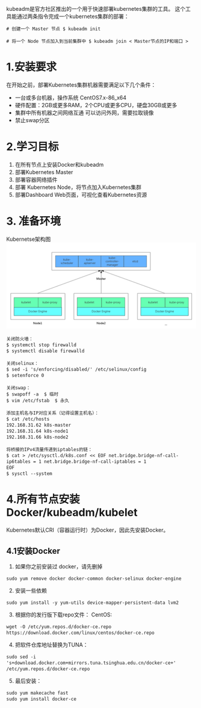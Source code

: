 kubeadm是官方社区推出的一个用于快速部署kubernetes集群的工具。
这个工具能通过两条指令完成一个kubernetes集群的部署：

```shell
# 创建一个 Master 节点 $ kubeadm init
 
# 将一个 Node 节点加入到当前集群中 $ kubeadm join < Master节点的IP和端口 >
```

# 1.安装要求
在开始之前，部署Kubernetes集群机器需要满足以下几个条件：
+ 一台或多台机器，操作系统 CentOS7.x-86_x64
+ 硬件配置：2GB或更多RAM，2个CPU或更多CPU，硬盘30GB或更多
+ 集群中所有机器之间网络互通 可以访问外网，需要拉取镜像
+ 禁止swap分区

# 2.学习目标
1. 在所有节点上安装Docker和kubeadm
2. 部署Kubernetes Master
3. 部署容器网络插件
4. 部署 Kubernetes Node，将节点加入Kubernetes集群
5. 部署Dashboard Web页面，可视化查看Kubernetes资源

# 3. 准备环境
Kubernetse架构图
![Image text](./pic/kubernetes架构图.png)

```shell
关闭防火墙：
$ systemctl stop firewalld
$ systemctl disable firewalld
 
关闭selinux：
$ sed -i 's/enforcing/disabled/' /etc/selinux/config
$ setenforce 0
 
关闭swap：
$ swapoff -a  $ 临时
$ vim /etc/fstab  $ 永久
 
添加主机名与IP对应关系（记得设置主机名）： 
$ cat /etc/hosts
192.168.31.62 k8s-master
192.168.31.64 k8s-node1
192.168.31.66 k8s-node2
 
将桥接的IPv4流量传递到iptables的链： 
$ cat > /etc/sysctl.d/k8s.conf << EOF net.bridge.bridge-nf-call-ip6tables = 1 net.bridge.bridge-nf-call-iptables = 1
EOF
$ sysctl --system
```

# 4.所有节点安装Docker/kubeadm/kubelet
Kubernetes默认CRI（容器运行时）为Docker，因此先安装Docker。 
## 4.1安装Docker
1. 如果你之前安装过 docker，请先删掉
```shell
sudo yum remove docker docker-common docker-selinux docker-engine
```
2. 安装一些依赖
```shell
sudo yum install -y yum-utils device-mapper-persistent-data lvm2
```
3. 根据你的发行版下载repo文件：
CentOS:
```shell
wget -O /etc/yum.repos.d/docker-ce.repo https://download.docker.com/linux/centos/docker-ce.repo
```
4. 把软件仓库地址替换为TUNA：
```shell
sudo sed -i 's+download.docker.com+mirrors.tuna.tsinghua.edu.cn/docker-ce+' /etc/yum.repos.d/docker-ce.repo
```
5. 最后安装：
```shell
sudo yum makecache fast
sudo yum install docker-ce
```